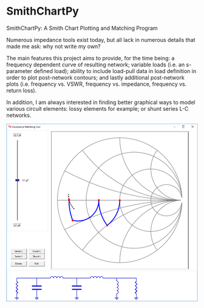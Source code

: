 # SmithChartPy
SmithChartPy: A Smith Chart Plotting and Matching Program

Numerous impedance tools exist today, but all lack in numerous details that made me ask: why not write my own?

The main features this project aims to provide, for the time being: a frequency dependent curve of resulting network; variable loads (i.e. an s-parameter defined load); ability to include load-pull data in load definition in order to plot post-network contours; and lastly additional post-network plots (i.e. frequency vs. VSWR, frequency vs. impedance, frequency vs. return loss).

In addition, I am always interested in finding better graphical ways to model various circuit elements: lossy elements for example; or shunt series L-C networks.

![Screen Capture](screenshot.png)

